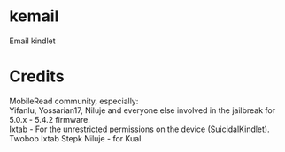 kemail
======

Email kindlet

Credits
======
MobileRead community, especially:  
Yifanlu, Yossarian17, Niluje and everyone else involved in the jailbreak for 5.0.x - 5.4.2 firmware.  
Ixtab - For the unrestricted permissions on the device (SuicidalKindlet).  
Twobob Ixtab Stepk Niluje - for Kual.
